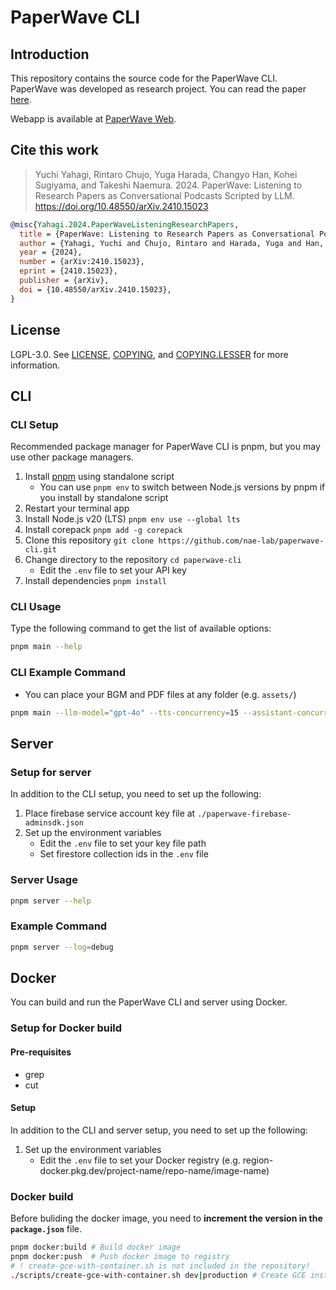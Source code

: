 # PaperWave CLI

## Introduction

This repository contains the source code for the PaperWave CLI.
PaperWave was developed as research project.
You can read the paper [here](https://arxiv.org/abs/2410.15023).

Webapp is available at [PaperWave Web](https://github.com/nae-lab/paperwave-web).

## Cite this work

> Yuchi Yahagi, Rintaro Chujo, Yuga Harada, Changyo Han, Kohei Sugiyama, and Takeshi Naemura. 2024. PaperWave: Listening to Research Papers as Conversational Podcasts Scripted by LLM.  https://doi.org/10.48550/arXiv.2410.15023

```bibtex
@misc{Yahagi.2024.PaperWaveListeningResearchPapers,
  title = {PaperWave: Listening to Research Papers as Conversational Podcasts Scripted by LLM},
  author = {Yahagi, Yuchi and Chujo, Rintaro and Harada, Yuga and Han, Changyo and Sugiyama, Kohei and Naemura, Takeshi},
  year = {2024},
  number = {arXiv:2410.15023},
  eprint = {2410.15023},
  publisher = {arXiv},
  doi = {10.48550/arXiv.2410.15023},
}
```

## License

LGPL-3.0. See [LICENSE](LICENSE), [COPYING](COPYING), and [COPYING.LESSER](COPYING.LESSER) for more information.


## CLI

### CLI Setup

Recommended package manager for PaperWave CLI is pnpm, but you may use other package managers.

1. Install [pnpm](https://pnpm.io/installation#using-a-standalone-script) using standalone script
   - You can use `pnpm env` to switch between Node.js versions by pnpm if you install by standalone script
2. Restart your terminal app
3. Install Node.js v20 (LTS) `pnpm env use --global lts`
4. Install corepack `pnpm add -g corepack`
5. Clone this repository `git clone https://github.com/nae-lab/paperwave-cli.git`
6. Change directory to the repository `cd paperwave-cli`
   - Edit the `.env` file to set your API key
8. Install dependencies `pnpm install`

### CLI Usage

Type the following command to get the list of available options:

```sh
pnpm main --help
```

### CLI Example Command

- You can place your BGM and PDF files at any folder (e.g. `assets/`)

```sh
pnpm main --llm-model="gpt-4o" --tts-concurrency=15 --assistant-concurrency=5 --bgm="assets/podcast-jazz-music.mp3" --bgm-volume=0.25 --minute=15 --papers="assets/Yahagi_et_al_2020_Suppression_of_floating_image_degradation_using_a_mechanical_vibration_of_a.pdf"
```

## Server

### Setup for server

In addition to the CLI setup, you need to set up the following:

1. Place firebase service account key file at `./paperwave-firebase-adminsdk.json`
2. Set up the environment variables
   - Edit the `.env` file to set your key file path
   - Set firestore collection ids in the `.env` file

### Server Usage

```sh
pnpm server --help
```

### Example Command

```sh
pnpm server --log=debug
```

## Docker

You can build and run the PaperWave CLI and server using Docker.

### Setup for Docker build

#### Pre-requisites

- grep
- cut

#### Setup

In addition to the CLI and server setup, you need to set up the following:

1. Set up the environment variables
   - Edit the `.env` file to set your Docker registry (e.g. region-docker.pkg.dev/project-name/repo-name/image-name)

### Docker build

Before buliding the docker image, you need to **increment the version in the `package.json`** file.

```sh
pnpm docker:build # Build docker image
pnpm docker:push  # Push docker image to registry
# ! create-gce-with-container.sh is not included in the repository!
./scripts/create-gce-with-container.sh dev|production # Create GCE instance with the pushed image
```

